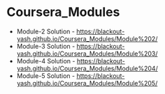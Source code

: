# Coursera_Modules

- Module-2 Solution - https://blackout-yash.github.io/Coursera_Modules/Module%202/
- Module-3 Solution - https://blackout-yash.github.io/Coursera_Modules/Module%203/
- Module-4 Solution - https://blackout-yash.github.io/Coursera_Modules/Module%204/
- Module-5 Solution - https://blackout-yash.github.io/Coursera_Modules/Module%205/